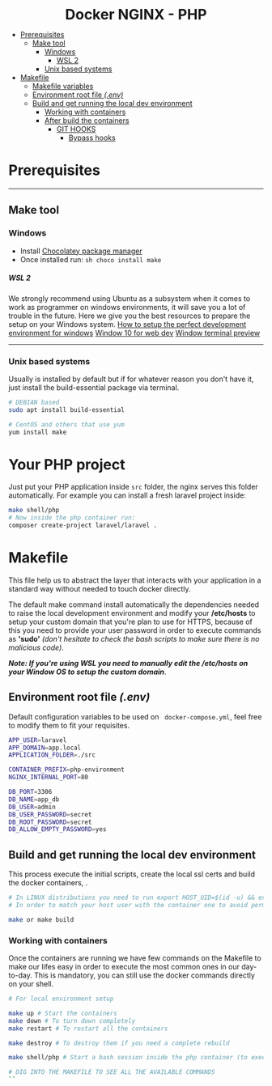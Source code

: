 <div align="center">
  <h1 style="margin: 0;">Docker NGINX - PHP</h1>
</div>

- [Prerequisites](#prerequisites)
  - [Make tool](#make-tool)
    - [Windows](#windows)
      - [WSL 2](#wsl-2)
    - [Unix based systems](#unix-based-systems)
- [Makefile](#makefile)
  - [Makefile variables](#makefile-variables)
  - [Environment root file _(.env)_](#environment-root-file-env)
  - [Build and get running the local dev environment](#build-and-get-running-the-local-dev-environment)
    - [Working with containers](#working-with-containers)
    - [After build the containers](#after-build-the-containers)
      - [GIT HOOKS](#git-hooks)
        - [Bypass hooks](#bypass-hooks)

# Prerequisites

---

## Make tool

### Windows

- Install [Chocolatey package manager](https://chocolatey.org/install)
- Once installed run: `sh choco install make`

##### WSL 2

We strongly recommend using Ubuntu as a subsystem when it comes to work as programmer on windows environments, it will save you a lot of trouble in the future. Here we give you the best resources to prepare the setup on your Windows system.
[How to setup the perfect development environment for windows](https://char.gd/blog/2017/how-to-set-up-the-perfect-modern-dev-environment-on-windows)
[Window 10 for web dev](https://fireship.io/lessons/windows-10-for-web-dev)
[Window terminal preview](https://www.microsoft.com/en-us/p/windows-terminal-preview/9n0dx20hk701?activetab=pivot:overviewtab#)

---

### Unix based systems

Usually is installed by default but if for whatever reason you don't have it, just install the build-essential package via terminal.

```sh
# DEBIAN based
sudo apt install build-essential

# CentOS and others that use yum
yum install make
```

# Your PHP project
Just put your PHP application inside `src` folder, the nginx serves this folder automatically.
For example you can install a fresh laravel project inside:
```bash
make shell/php 
# Now inside the php container run:
composer create-project laravel/laravel .
```

# Makefile

This file help us to abstract the layer that interacts with your application in a standard way without needed to touch docker directly.

The default make command install automatically the dependencies needed to raise the local development environment and modify your **/etc/hosts** to setup your custom domain that you're plan to use for HTTPS, because of this you need to provide your user password in order to execute commands as **'sudo'** _(don't hesitate to check the bash scripts to make sure there is no malicious code)_.

**_Note: If you're using WSL you need to manually edit the /etc/hosts on your Window OS to setup the custom domain_**.


## Environment root file _(.env)_

Default configuration variables to be used on ` docker-compose.yml`, feel free to modify them to fit your requisites.

```bash
APP_USER=laravel
APP_DOMAIN=app.local
APPLICATION_FOLDER=./src

CONTAINER_PREFIX=php-environment
NGINX_INTERNAL_PORT=80

DB_PORT=3306
DB_NAME=app_db
DB_USER=admin
DB_USER_PASSWORD=secret
DB_ROOT_PASSWORD=secret
DB_ALLOW_EMPTY_PASSWORD=yes
```

## Build and get running the local dev environment

This process execute the initial scripts, create the local ssl certs and build the docker containers, .

```sh
# In LINUX distributions you need to run export HOST_UID=$(id -u) && export HOST_GID=$(id -g)
# In order to match your host user with the container one to avoid permission issues.

make or make build
```

### Working with containers

Once the containers are running we have few commands on the Makefile to make our lifes easy in order to execute the most common ones in our day-to-day.
This is mandatory, you can still use the docker commands directly on your shell.

```bash
# For local environment setup

make up # Start the containers
make down # To turn down completely
make restart # To restart all the containers

make destroy # To destroy them if you need a complete rebuild

make shell/php # Start a bash session inside the php container (to execute composer, artisan or node commands for example)

# DIG INTO THE MAKEFILE TO SEE ALL THE AVAILABLE COMMANDS
``
